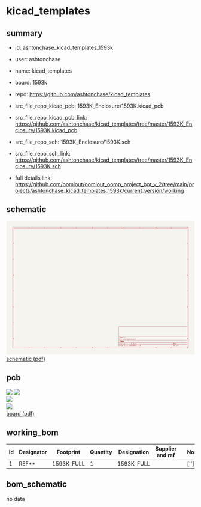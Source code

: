 # kicad_templates
 
## summary 
* id: ashtonchase_kicad_templates_1593k
* user: ashtonchase
* name: kicad_templates
* board: 1593k
* repo: https://github.com/ashtonchase/kicad_templates
* src_file_repo_kicad_pcb: 1593K_Enclosure/1593K.kicad_pcb
* src_file_repo_kicad_pcb_link: https://github.com/ashtonchase/kicad_templates/tree/master/1593K_Enclosure/1593K.kicad_pcb


* src_file_repo_sch: 1593K_Enclosure/1593K.sch
* src_file_repo_sch_link: https://github.com/ashtonchase/kicad_templates/tree/master/1593K_Enclosure/1593K.sch
* full details link: https://github.com/oomlout/oomlout_oomp_project_bot_v_2/tree/main/projects/ashtonchase_kicad_templates_1593k/current_version/working  

## schematic  
![](working_schematic_600.png)  
[schematic (pdf)](working_schematic.pdf) 






















## pcb  
![](working_3d_600.png) 
![](working_3d_front_600.png)  
![](working_3d_back_600.png)  
![](working_600.png)  
[board (pdf)](working.pdf)  

## working_bom
| Id | Designator | Footprint | Quantity | Designation | Supplier and ref |  | None | 
| --- | --- | --- | --- | --- | --- | --- | --- | 
| 1 | REF** | 1593K_FULL | 1 | 1593K_FULL |  |  | [''] | 


## bom_schematic
no data


